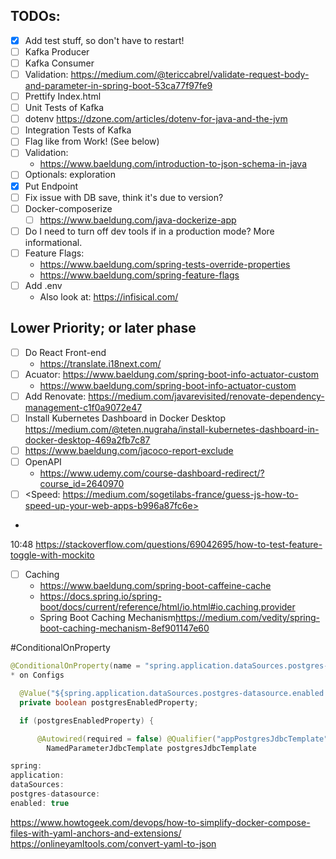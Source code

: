 
## TODOs:

- [X] Add test stuff, so don't have to restart!
- [ ] Kafka Producer
- [ ] Kafka Consumer
- [ ] Validation: <https://medium.com/@tericcabrel/validate-request-body-and-parameter-in-spring-boot-53ca77f97fe9>
- [ ] Prettify Index.html
- [ ] Unit Tests of Kafka
- [ ] dotenv <https://dzone.com/articles/dotenv-for-java-and-the-jvm>
- [ ] Integration Tests of Kafka
- [ ] Flag like from Work! (See below)
- [ ] Validation:
  - <https://www.baeldung.com/introduction-to-json-schema-in-java>
- [ ] Optionals: exploration
- [X] Put Endpoint
- [ ] Fix issue with DB save, think it's due to version?
- [ ] Docker-composerize
    - [ ] https://www.baeldung.com/java-dockerize-app
- [ ] Do I need to turn off dev tools if in a production mode? More informational.
- [ ] Feature Flags: 
  - <https://www.baeldung.com/spring-tests-override-properties>
  - <https://www.baeldung.com/spring-feature-flags>
- [ ] Add .env
  - Also look at: https://infisical.com/

## Lower Priority; or later phase
- [ ] Do React Front-end
  - <https://translate.i18next.com/>
- [ ] Acuator: <https://www.baeldung.com/spring-boot-info-actuator-custom>
  - <https://www.baeldung.com/spring-boot-info-actuator-custom>
- [ ] Add Renovate: <https://medium.com/javarevisited/renovate-dependency-management-c1f0a9072e47>
- [ ] Install Kubernetes Dashboard in Docker Desktop <https://medium.com/@teten.nugraha/install-kubernetes-dashboard-in-docker-desktop-469a2fb7c87>
- [ ] https://www.baeldung.com/jacoco-report-exclude
- [ ] OpenAPI
  - https://www.udemy.com/course-dashboard-redirect/?course_id=2640970
- [ ] <Speed: https://medium.com/sogetilabs-france/guess-js-how-to-speed-up-your-web-apps-b996a87fc6e>
- 




10:48
https://stackoverflow.com/questions/69042695/how-to-test-feature-toggle-with-mockito

- [ ] Caching
    - https://www.baeldung.com/spring-boot-caffeine-cache
    - https://docs.spring.io/spring-boot/docs/current/reference/html/io.html#io.caching.provider
    - Spring Boot Caching Mechanism<https://medium.com/vedity/spring-boot-caching-mechanism-8ef901147e60>

#ConditionalOnProperty
```JAVA
@ConditionalOnProperty(name = "spring.application.dataSources.postgres-datasource.enabled")
* on Configs

  @Value("${spring.application.dataSources.postgres-datasource.enabled:false}")
  private boolean postgresEnabledProperty;

  if (postgresEnabledProperty) {

      @Autowired(required = false) @Qualifier("appPostgresJdbcTemplate")
        NamedParameterJdbcTemplate postgresJdbcTemplate

spring:
application:
dataSources:
postgres-datasource:
enabled: true 
```
<https://www.howtogeek.com/devops/how-to-simplify-docker-compose-files-with-yaml-anchors-and-extensions/>
<https://onlineyamltools.com/convert-yaml-to-json>
